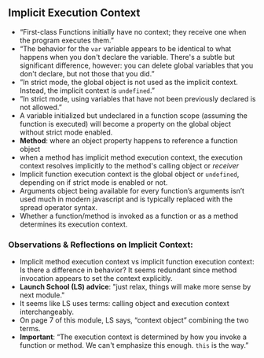 ## Implicit Execution Context

- “First-class Functions initially have no context; they receive one when the program executes them.”
- “The behavior for the `var` variable appears to be identical to what happens when you don't declare the variable. There's a subtle but significant difference, however: you can delete global variables that you don't declare, but not those that you did.”
- ”In strict mode, the global object is not used as the implicit context. Instead, the implicit context is `undefined`.”
- ”In strict mode, using variables that have not been previously declared is not allowed.”
- A variable initialized but undeclared in a function scope (assuming the function is executed) will become a property on the global object without strict mode enabled.
- **Method**: where an object property happens to reference a function object
- when a method has implicit method execution context, the execution context resolves implicitly to the method's calling object or _receiver_
- Implicit function execution context is the global object or `undefined`, depending on if strict mode is enabled or not.
- Arguments object being available for every function’s arguments isn’t used much in modern javascript and is typically replaced with the spread operator syntax.
- Whether a function/method is invoked as a function or as a method determines its execution context.

### Observations & Reflections on Implicit Context:

- Implicit method execution context vs implicit function execution context: Is there a difference in behavior? It seems redundant since method invocation appears to set the context explicitly.
- **Launch School (LS) advice**: "just relax, things will make more sense by next module."
- It seems like LS uses terms: calling object and execution context interchangeably.
- On page 7 of this module, LS says, “context object” combining the two terms.
- **Important**: “The execution context is determined by how you invoke a function or method. We can't emphasize this enough. `this` is the way.”
